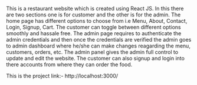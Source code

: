 This is a restaurant website which is created using React JS.
In this there are two sections one is for customer and the other is for the admin.
The home page has different options to choose from i.e Menu, About, Contact, Login, Signup, Cart. The customer can toggle between different options smoothly and hassale free.
The admin page requires to authenticate the admin credentials and then once the credentials are verified the admin goes to admin dashboard where he/she can make changes reagarding the menu, customers, orders, etc. The admin panel gives the admin full control to update and edit the website.
The customer can also signup and login into there accounts from where they can order the food.

This is the project link:- http://localhost:3000/
